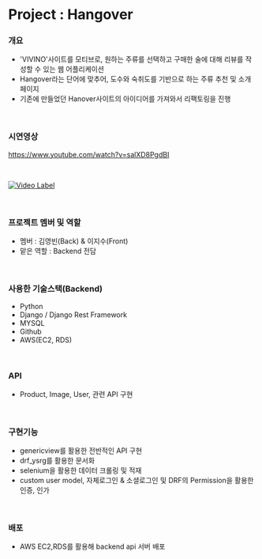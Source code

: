 # Project : Hangover

### 개요
- 'VIVINO'사이트를 모티브로, 원하는 주류를 선택하고 구매한 술에 대해 리뷰를 작성할 수 있는 웹 어플리케이션
- Hangover라는 단어에 맞추어, 도수와 숙취도를 기반으로 하는 주류 추천 및 소개 페이지
- 기존에 만들었던 Hanover사이트의 아이디어를 가져와서 리팩토링을 진행

<br/>

### 시연영상
https://www.youtube.com/watch?v=salXD8PgdBI

<br/>

[![Video Label](http://img.youtube.com/vi/salXD8PgdBI/0.jpg)](https://youtu.be/salXD8PgdBI?t=0s)

<br/>

### 프로젝트 멤버 및 역할
- 멤버 : 김영빈(Back) & 이지수(Front)
- 맡은 역할 : Backend 전담

<br/>

### 사용한 기술스택(Backend)
- Python
- Django / Django Rest Framework
- MYSQL
- Github
- AWS(EC2, RDS)


<br/>

### API
- Product, Image, User,  관련 API 구현

<br/>

### 구현기능
- genericview를 활용한 전반적인 API 구현
- drf_ysrg를 활용한 문서화
- selenium을 활용한 데이터 크롤링 및 적재
- custom user model, 자체로그인 & 소셜로그인 및 DRF의 Permission을 활용한 인증, 인가

<br/>

### 배포
- AWS EC2,RDS를 활용해 backend api 서버 배포